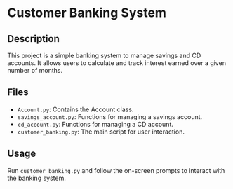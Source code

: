 
# Customer Banking System

## Description
This project is a simple banking system to manage savings and CD accounts. It allows users to calculate and track interest earned over a given number of months.

## Files
- `Account.py`: Contains the Account class.
- `savings_account.py`: Functions for managing a savings account.
- `cd_account.py`: Functions for managing a CD account.
- `customer_banking.py`: The main script for user interaction.

## Usage
Run `customer_banking.py` and follow the on-screen prompts to interact with the banking system.
